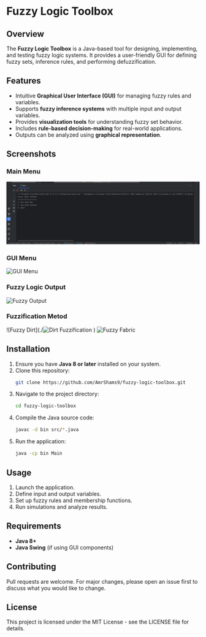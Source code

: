 # Fuzzy Logic Toolbox

## Overview
The **Fuzzy Logic Toolbox** is a Java-based tool for designing, implementing, and testing fuzzy logic systems. It provides a user-friendly GUI for defining fuzzy sets, inference rules, and performing defuzzification.

## Features
- Intuitive **Graphical User Interface (GUI)** for managing fuzzy rules and variables.
- Supports **fuzzy inference systems** with multiple input and output variables.
- Provides **visualization tools** for understanding fuzzy set behavior.
- Includes **rule-based decision-making** for real-world applications.
- Outputs can be analyzed using **graphical representation**.

## Screenshots
### Main Menu
![Main Menu](./MainMenu.PNG)

### GUI Menu
![GUI Menu](./GUI_menu.PNG)

### Fuzzy Logic Output
![Fuzzy Output](./output_Fuzzy.PNG)

### Fuzzification Metod
![Fuzzy Dirt](./![Dirt Fuzzification](https://github.com/user-attachments/assets/7977063e-e918-4dc3-ba55-d850b42c7787)
)
![Fuzzy Fabric](./output_Fuzzy.PNG)

## Installation
1. Ensure you have **Java 8 or later** installed on your system.
2. Clone this repository:
   ```sh
   git clone https://github.com/AmrShams9/fuzzy-logic-toolbox.git
   ```
3. Navigate to the project directory:
   ```sh
   cd fuzzy-logic-toolbox
   ```
4. Compile the Java source code:
   ```sh
   javac -d bin src/*.java
   ```
5. Run the application:
   ```sh
   java -cp bin Main
   ```

## Usage
1. Launch the application.
2. Define input and output variables.
3. Set up fuzzy rules and membership functions.
4. Run simulations and analyze results.

## Requirements
- **Java 8+**
- **Java Swing** (if using GUI components)

## Contributing
Pull requests are welcome. For major changes, please open an issue first to discuss what you would like to change.

## License
This project is licensed under the MIT License - see the LICENSE file for details.
